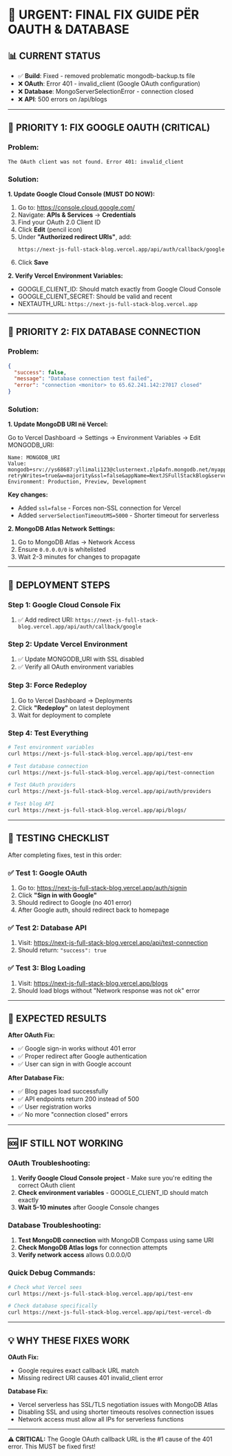 # 🚨 URGENT: FINAL FIX GUIDE PËR OAUTH & DATABASE

## 📊 CURRENT STATUS
- ✅ **Build**: Fixed - removed problematic mongodb-backup.ts file
- ❌ **OAuth**: Error 401 - invalid_client (Google OAuth configuration)
- ❌ **Database**: MongoServerSelectionError - connection closed
- ❌ **API**: 500 errors on /api/blogs

---

## 🎯 PRIORITY 1: FIX GOOGLE OAUTH (CRITICAL)

### Problem: 
`The OAuth client was not found. Error 401: invalid_client`

### Solution:
**1. Update Google Cloud Console (MUST DO NOW):**

1. Go to: https://console.cloud.google.com/
2. Navigate: **APIs & Services** → **Credentials** 
3. Find your OAuth 2.0 Client ID
4. Click **Edit** (pencil icon)
5. Under **"Authorized redirect URIs"**, add:
   ```
   https://next-js-full-stack-blog.vercel.app/api/auth/callback/google
   ```
6. Click **Save**

**2. Verify Vercel Environment Variables:**
- GOOGLE_CLIENT_ID: Should match exactly from Google Cloud Console
- GOOGLE_CLIENT_SECRET: Should be valid and recent
- NEXTAUTH_URL: `https://next-js-full-stack-blog.vercel.app`

---

## 🎯 PRIORITY 2: FIX DATABASE CONNECTION

### Problem:
```json
{
  "success": false,
  "message": "Database connection test failed",
  "error": "connection <monitor> to 65.62.241.142:27017 closed"
}
```

### Solution:
**1. Update MongoDB URI në Vercel:**

Go to Vercel Dashboard → Settings → Environment Variables → Edit MONGODB_URI:

```
Name: MONGODB_URI
Value: mongodb+srv://ys68687:yllimali123@clusternext.zlp4afn.mongodb.net/myapp?retryWrites=true&w=majority&ssl=false&appName=NextJSFullStackBlog&serverSelectionTimeoutMS=5000
Environment: Production, Preview, Development
```

**Key changes:**
- Added `ssl=false` - Forces non-SSL connection for Vercel
- Added `serverSelectionTimeoutMS=5000` - Shorter timeout for serverless

**2. MongoDB Atlas Network Settings:**
1. Go to MongoDB Atlas → Network Access
2. Ensure `0.0.0.0/0` is whitelisted 
3. Wait 2-3 minutes for changes to propagate

---

## 🚀 DEPLOYMENT STEPS

### Step 1: Google Cloud Console Fix
1. ✅ Add redirect URI: `https://next-js-full-stack-blog.vercel.app/api/auth/callback/google`

### Step 2: Update Vercel Environment 
1. ✅ Update MONGODB_URI with SSL disabled
2. ✅ Verify all OAuth environment variables

### Step 3: Force Redeploy
1. Go to Vercel Dashboard → Deployments
2. Click **"Redeploy"** on latest deployment
3. Wait for deployment to complete

### Step 4: Test Everything
```bash
# Test environment variables
curl https://next-js-full-stack-blog.vercel.app/api/test-env

# Test database connection  
curl https://next-js-full-stack-blog.vercel.app/api/test-connection

# Test OAuth providers
curl https://next-js-full-stack-blog.vercel.app/api/auth/providers

# Test blog API
curl https://next-js-full-stack-blog.vercel.app/api/blogs/
```

---

## 🧪 TESTING CHECKLIST

After completing fixes, test in this order:

### ✅ Test 1: Google OAuth
1. Go to: https://next-js-full-stack-blog.vercel.app/auth/signin
2. Click **"Sign in with Google"**
3. Should redirect to Google (no 401 error)
4. After Google auth, should redirect back to homepage

### ✅ Test 2: Database API
1. Visit: https://next-js-full-stack-blog.vercel.app/api/test-connection
2. Should return: `"success": true`

### ✅ Test 3: Blog Loading
1. Visit: https://next-js-full-stack-blog.vercel.app/blogs
2. Should load blogs without "Network response was not ok" error

---

## 🎯 EXPECTED RESULTS

**After OAuth Fix:**
- ✅ Google sign-in works without 401 error
- ✅ Proper redirect after Google authentication
- ✅ User can sign in with Google account

**After Database Fix:**
- ✅ Blog pages load successfully
- ✅ API endpoints return 200 instead of 500
- ✅ User registration works
- ✅ No more "connection closed" errors

---

## 🆘 IF STILL NOT WORKING

### OAuth Troubleshooting:
1. **Verify Google Cloud Console project** - Make sure you're editing the correct OAuth client
2. **Check environment variables** - GOOGLE_CLIENT_ID should match exactly
3. **Wait 5-10 minutes** after Google Console changes

### Database Troubleshooting:
1. **Test MongoDB connection** with MongoDB Compass using same URI
2. **Check MongoDB Atlas logs** for connection attempts
3. **Verify network access** allows 0.0.0.0/0

### Quick Debug Commands:
```bash
# Check what Vercel sees
curl https://next-js-full-stack-blog.vercel.app/api/test-env

# Check database specifically
curl https://next-js-full-stack-blog.vercel.app/api/test-vercel-db
```

---

## 💡 WHY THESE FIXES WORK

**OAuth Fix:**
- Google requires exact callback URL match
- Missing redirect URI causes 401 invalid_client error

**Database Fix:**
- Vercel serverless has SSL/TLS negotiation issues with MongoDB Atlas
- Disabling SSL and using shorter timeouts resolves connection issues
- Network access must allow all IPs for serverless functions

---

**⚠️ CRITICAL:** The Google OAuth callback URL is the #1 cause of the 401 error. This MUST be fixed first!
